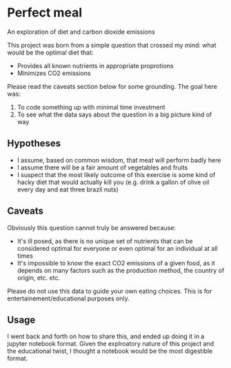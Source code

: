 # Perfect meal
An exploration of diet and carbon dioxide emissions

This project was born from a simple question that crossed my mind: what would be the optimal diet that:
- Provides all known nutrients in appropriate proprotions
- Minimizes CO2 emissions

Please read the caveats section below for some grounding. The goal here was:
1. To code something up with minimal time investment
2. To see what the data says about the question in a big picture kind of way

## Hypotheses
- I assume, based on common wisdom, that meat will perform badly here
- I assume there will be a fair amount of vegetables and fruits
- I suspect that the most likely outcome of this exercise is some kind of hacky diet that would actually kill you (e.g. drink a gallon of olive oil every day and eat three brazil nuts)

## Caveats
Obviously this question cannot truly be answered because:
- It's ill posed, as there is no unique set of nutrients that can be considered optimal for everyone or even optimal for an individual at all times
- It's impossible to know the exact CO2 emissions of a given food, as it depends on many factors such as the production method, the country of origin, etc. etc.

Please do not use this data to guide your own eating choices. This is for entertainement/educational purposes only.

## Usage
I went back and forth on how to share this, and ended up doing it in a jupyter notebook format. Given the explroatory nature of this project and the educational twist, I thought a notebook would be the most digestible format.
